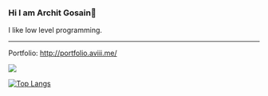 ### Hi I am Archit Gosain👋

I like low level programming.

---

Portfolio: http://portfolio.aviii.me/

![](https://github-readme-stats.vercel.app/api?username=Aviii06&theme=dark&show_icons=true&count_private=true&hide=stars&include_all_commits=true)


[![Top Langs](https://github-readme-stats.vercel.app/api/top-langs/?username=Aviii06&layout=compact)](https://github.com/anuraghazra/github-readme-stats)

<!--
**Aviii06/Aviii06** is a ✨ _special_ ✨ repository because its `README.md` (this file) appears on your GitHub profile.

Here are some ideas to get you started:

- 🔭 I’m currently working on ...
- 🌱 I’m currently learning ...
- 👯 I’m looking to collaborate on ...
- 🤔 I’m looking for help with ...
- 💬 Ask me about ...
- 📫 How to reach me: ...
- 😄 Pronouns: ...
- ⚡ Fun fact: ...
-->
